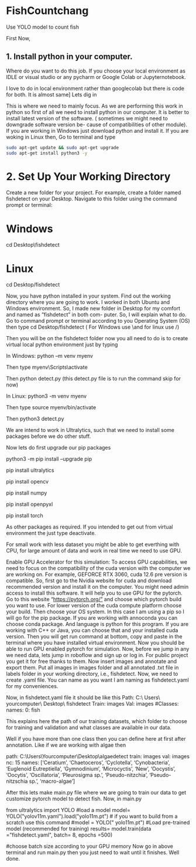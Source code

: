  # FishCountchang
Use YOLO model to count fish

First Now,
##  1. Install python in your computer. 
Where do you want to do this job. If you choose your local environment as IDLE or visual studio or any pycharm or Google Colab or Jupyternotebook.

I love to do in local environment rather than googlecolab but there is code for both. It is almost same]
Lets dig in 

This is where we need to mainly focus. As we are performing this work in python
so first of all we need to install python in our computer. It is better to install latest
version of the software. ( sometimes we might need to downgrade software version be-
cause of compatibilities of other module). If you are working in Windows just download
python and install it. If you are woking in Linux then, Go to terminal and type

```bash
sudo apt-get update && sudo apt-get upgrade
sudo apt-get install python3 -y
```


# 2. Set Up Your Working Directory
Create a new folder for your project. For example, create a folder named fishdetect on your Desktop. Navigate to this folder using the command prompt or terminal:
# Windows
cd Desktop\fishdetect

# Linux
cd Desktop/fishdetect

Now, you have python installed in your system. Find out the working directory where
you are going to work. I worked in both Ubuntu and Windows environment. So, I
made new folder in Desktop for my comfort and named as ”fishdetect” in both com-
puter. So, I will explain what to do. Go to command prompt or terminal according
to you Operating System (OS) then type cd Desktop/fishdetect ( For Windows use
\and for linux use /)


Then you will be on the fishdetect folder now you all need to do is to create virtual
local python environment just by typing

In Windows: python –m venv myenv

Then type myenv\Scripts\activate

Then python detect.py (this detect.py file is to run the command skip for now)

In Linux: python3 -m venv myenv

Then type source myenv/bin/activate

Then python3 detect.py


We are intend to work in Ultralytics, such that we need to install some packages before
we do other stuff.


Now lets do first upgrade our pip packages

python3 -m pip install –upgrade pip

pip install ultralytics

pip install opencv

pip install numpy

pip install openpyxl

pip install torch

As other packages as required. If you intended to get out from virtual environment the
just type deactivate.

For small work with less dataset you might be able to get everthing with CPU, for
large amount of data and work in real time we need to use GPU.

Enable GPU Accelerator for this simulation:
To access GPU capabilities, we need to focus on the compatibility of the cuda version
with the computer we are working on. For example, GEFORCE RTX 3060, cuda 12.6
pre version is compatible. So, first go to the Nvidia website for cuda and download
recommended version and install it on the computer. You might need admin access to
install this software. It will help you to use GPU for the pytorch. Go to this website
“https://pytorch.org/” and choose which pytorch build you want
to use. For lower version of the cuda compute platform choose your build. Then choose
your OS system. In this case I am using a pip so I will go for the pip package. If you
are working with annoconda you can choose conda package. And language is python
for this program. If you are working with C++ or Java, you can choose that and your
installed cuda version. Then you will get run command at bottom, copy and paste in
the terminal where you have installed virtual environment. Now you should be able to
run GPU enabled pytorch for simulation.
Now, before we jump in any we need data, lets jump in roboflow and sign up or log in.
For public project you get it for free thanks to them. Now insert images and annotate
and export them. Put all images in images folder and all annotated .txt file in labels
folder in your working directory, i.e., fishdetect. Now, we need to create .yaml file.
You can name as you want I am naming as fishdetect.yaml for my conveniences.

Now, in fishdetect.yaml file it should be like this
Path: C:\ Users\ yourcomputer\ Desktop\ fishdetect
Train: images
Val: images
#Classes:
names:
  0: fish

This explains here the path of our training datasets, which folder to choose for training
and validation and what classes are available in our data. 

Well if you have more than one class then you can define here at first after annotation.
Like if we are working with algae then

path: C:\Users\Yourcomputer\Desktop\algaedetect
train: images
val: images
nc: 15
names: [‘Ceratium’, ‘Chaetoceros’, ‘Cyclotella’, ‘Cynobacteria’,
‘Euglenoid Eutreptiella’, ‘Gymnodinium’, ‘Microcyctis’, ‘New’,
‘Oocystis’, ‘Oocytis’, ‘Oscillatoria’, ‘Pleurosigma sp.’,
‘Pseudo-nitzchia’, ‘Pseudo-nitzschia sp.’, ‘macro-algae’]

After this lets make main.py file where we are going to train our data to get customize
pytorch model to detect fish. Now, in main.py

from ultralytics import YOLO
#load a model
model= YOLO("yolov11m.yaml").load("yolo11m.pt") # if you want to build from
a scratch use this command
#model = YOLO(" yolo11m.pt") #Load pre-trained model (recommended for training)
results= model.train(data ="fishdetect.yaml", batch= 8, epochs =500)

#choose batch size according to your GPU memory
Now go in above terminal and run main.py then you just need to wait until it finishes.
Well done.

